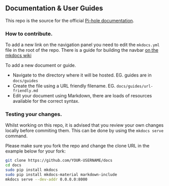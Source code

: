 ## Documentation & User Guides

This repo is the source for the official [Pi-hole documentation](https://docs.pi-hole.net/).

### How to contribute.
To add a new link on the navigation panel you need to edit the `mkdocs.yml` file in the root of the repo. There is a guide for building the navbar [on the mkdocs wiki]( https://www.mkdocs.org/user-guide/configuration/#nav)

To add a new document or guide.

- Navigate to the directory where it will be hosted.
	EG. guides are in `docs/guides`
- Create the file using a URL friendly filename.
	EG. `docs/guides/url-friendly.md`
- Edit your document using Markdown, there are loads of resources available for the correct syntax.


### Testing your changes.
Whilst working on this repo, it is advised that you review your own changes locally before commiting them. This can be done by using the `mkdocs serve` command.

Please make sure you fork the repo and change the clone URL in the example below for your fork:

```bash
git clone https://github.com/YOUR-USERNAME/docs
cd docs
sudo pip install mkdocs
sudo pip install mkdocs-material markdown-include
mkdocs serve --dev-addr 0.0.0.0:8000
```
